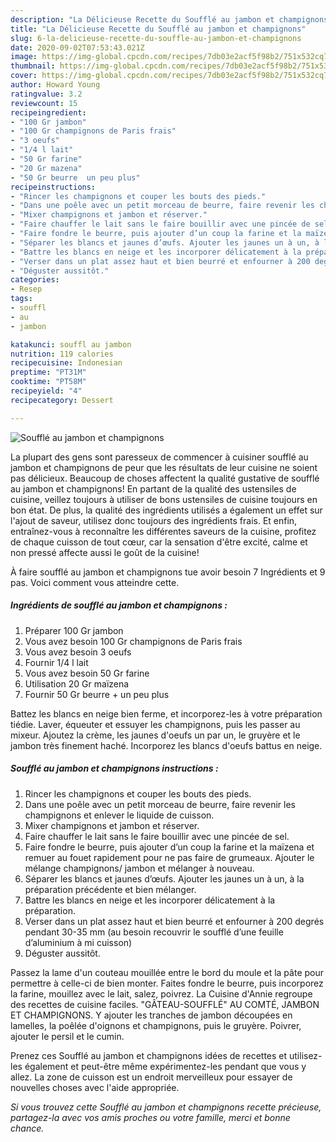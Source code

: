```yaml
---
description: "La Délicieuse Recette du Soufflé au jambon et champignons"
title: "La Délicieuse Recette du Soufflé au jambon et champignons"
slug: 6-la-delicieuse-recette-du-souffle-au-jambon-et-champignons
date: 2020-09-02T07:53:43.021Z
image: https://img-global.cpcdn.com/recipes/7db03e2acf5f98b2/751x532cq70/souffle-au-jambon-et-champignons-photo-principale-de-la-recette.jpg
thumbnail: https://img-global.cpcdn.com/recipes/7db03e2acf5f98b2/751x532cq70/souffle-au-jambon-et-champignons-photo-principale-de-la-recette.jpg
cover: https://img-global.cpcdn.com/recipes/7db03e2acf5f98b2/751x532cq70/souffle-au-jambon-et-champignons-photo-principale-de-la-recette.jpg
author: Howard Young
ratingvalue: 3.2
reviewcount: 15
recipeingredient:
- "100 Gr jambon"
- "100 Gr champignons de Paris frais"
- "3 oeufs"
- "1/4 l lait"
- "50 Gr farine"
- "20 Gr mazena"
- "50 Gr beurre  un peu plus"
recipeinstructions:
- "Rincer les champignons et couper les bouts des pieds."
- "Dans une poêle avec un petit morceau de beurre, faire revenir les champignons et enlever le liquide de cuisson."
- "Mixer champignons et jambon et réserver."
- "Faire chauffer le lait sans le faire bouillir avec une pincée de sel."
- "Faire fondre le beurre, puis ajouter d’un coup la farine et la maïzena et remuer au fouet rapidement pour ne pas faire de grumeaux. Ajouter le mélange champignons/ jambon et mélanger à nouveau."
- "Séparer les blancs et jaunes d’œufs. Ajouter les jaunes un à un, à la préparation précédente et bien mélanger."
- "Battre les blancs en neige et les incorporer délicatement à la préparation."
- "Verser dans un plat assez haut et bien beurré et enfourner à 200 degrés pendant 30-35 mm (au besoin recouvrir le soufflé d’une feuille d’aluminium à mi cuisson)"
- "Déguster aussitôt."
categories:
- Resep
tags:
- souffl
- au
- jambon

katakunci: souffl au jambon 
nutrition: 119 calories
recipecuisine: Indonesian
preptime: "PT31M"
cooktime: "PT58M"
recipeyield: "4"
recipecategory: Dessert

---
```



![Soufflé au jambon et champignons](https://img-global.cpcdn.com/recipes/7db03e2acf5f98b2/751x532cq70/souffle-au-jambon-et-champignons-photo-principale-de-la-recette.jpg)

La plupart des gens sont paresseux de commencer à cuisiner soufflé au jambon et champignons de peur que les résultats de leur cuisine ne soient pas délicieux. Beaucoup de choses affectent la qualité gustative de soufflé au jambon et champignons! En partant de la qualité des ustensiles de cuisine, veillez toujours à utiliser de bons ustensiles de cuisine toujours en bon état. De plus, la qualité des ingrédients utilisés a également un effet sur l'ajout de saveur, utilisez donc toujours des ingrédients frais. Et enfin, entraînez-vous à reconnaître les différentes saveurs de la cuisine, profitez de chaque cuisson de tout cœur, car la sensation d'être excité, calme et non pressé affecte aussi le goût de la cuisine!

<!--inarticleads1-->

À faire soufflé au jambon et champignons tue avoir besoin 7 Ingrédients et 9 pas. Voici comment vous atteindre cette.

##### Ingrédients de soufflé au jambon et champignons :

1. Préparer 100 Gr jambon
1. Vous avez besoin 100 Gr champignons de Paris frais
1. Vous avez besoin 3 oeufs
1. Fournir 1/4 l lait
1. Vous avez besoin 50 Gr farine
1. Utilisation 20 Gr maïzena
1. Fournir 50 Gr beurre + un peu plus


Battez les blancs en neige bien ferme, et incorporez-les à votre préparation tiédie. Laver, équeuter et essuyer les champignons, puis les passer au mixeur. Ajoutez la crème, les jaunes d&#39;oeufs un par un, le gruyère et le jambon très finement haché. Incorporez les blancs d&#39;oeufs battus en neige. 

<!--inarticleads2-->

##### Soufflé au jambon et champignons instructions :

1. Rincer les champignons et couper les bouts des pieds.
1. Dans une poêle avec un petit morceau de beurre, faire revenir les champignons et enlever le liquide de cuisson.
1. Mixer champignons et jambon et réserver.
1. Faire chauffer le lait sans le faire bouillir avec une pincée de sel.
1. Faire fondre le beurre, puis ajouter d’un coup la farine et la maïzena et remuer au fouet rapidement pour ne pas faire de grumeaux. Ajouter le mélange champignons/ jambon et mélanger à nouveau.
1. Séparer les blancs et jaunes d’œufs. Ajouter les jaunes un à un, à la préparation précédente et bien mélanger.
1. Battre les blancs en neige et les incorporer délicatement à la préparation.
1. Verser dans un plat assez haut et bien beurré et enfourner à 200 degrés pendant 30-35 mm (au besoin recouvrir le soufflé d’une feuille d’aluminium à mi cuisson)
1. Déguster aussitôt.


Passez la lame d&#39;un couteau mouillée entre le bord du moule et la pâte pour permettre à celle-ci de bien monter. Faites fondre le beurre, puis incorporez la farine, mouillez avec le lait, salez, poivrez. La Cuisine d&#39;Annie regroupe des recettes de cuisine faciles. &#34;GÂTEAU-SOUFFLÉ&#34; AU COMTÉ, JAMBON ET CHAMPIGNONS. Y ajouter les tranches de jambon découpées en lamelles, la poêlée d&#39;oignons et champignons, puis le gruyère. Poivrer, ajouter le persil et le cumin. 

<!--inarticleads1-->

<p>
Prenez ces Soufflé au jambon et champignons idées de recettes et utilisez-les également et peut-être même expérimentez-les pendant que vous y allez. La zone de cuisson est un endroit merveilleux pour essayer de nouvelles choses avec l'aide appropriée.
</p>

<p>
<i>Si vous trouvez cette Soufflé au jambon et champignons recette précieuse, partagez-la avec vos amis proches ou votre famille, merci et bonne chance.</i>
</p>
